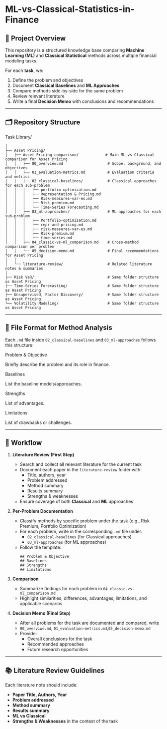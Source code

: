 # ML-vs-Classical-Statistics-in-Finance

## 📌 Project Overview
This repository is a structured knowledge base comparing **Machine Learning (ML)** and **Classical Statistical** methods across multiple financial modeling tasks.  

For each **task**, we:
1. Define the problem and objectives
2. Document **Classical Baselines** and **ML Approaches**
3. Compare methods side-by-side for the same problem
4. Review relevant literature
5. Write a final **Decision Memo** with conclusions and recommendations

---

## 🗂 Repository Structure
Task Library/
```
│
├── Asset Pricing/
│   ├── Asset Pricing comparison/            # Main ML vs Classical comparison for Asset Pricing
│   │   ├── 00_overview.md                    # Scope, background, and objectives
│   │   ├── 01_evaluation-metrics.md          # Evaluation criteria and metrics
│   │   ├── 02_classical-baselines/           # Classical approaches for each sub-problem
│   │   │   ├── portfolio-optimization.md
│   │   │   ├── Representation & Pricing.md
│   │   │   ├── Risk-measures-var-es.md
│   │   │   ├── Risk-premium.md
│   │   │   └── Time-Series Forecasting.md
│   │   ├── 03_ml-approaches/                 # ML approaches for each sub-problem
│   │   │   ├── Portfolio-optimization.md
│   │   │   ├── repr-and-pricing.md
│   │   │   ├── risk-measures-var-es.md
│   │   │   ├── Risk-premium.md
│   │   │   └── time-series.md
│   │   ├── 04_classic-vs-ml_comparison.md    # Cross-method comparison per problem
│   │   └── 05_decision-memo.md               # Final recommendations for Asset Pricing
│   │
│   └── literature-review/                    # Related literature notes & summaries
│
├── Risk VaR/                                 # Same folder structure as Asset Pricing
├── Time-Series Forecasting/                  # Same folder structure as Asset Pricing
├── Unsupervised, Factor Discovery/           # Same folder structure as Asset Pricing
└── Volatility Modeling/                      # Same folder structure as Asset Pricing
```
---

## 📑 File Format for Method Analysis
Each `.md` file inside `02_classical-baselines` and `03_ml-approaches` follows this structure:

Problem & Objective

Briefly describe the problem and its role in finance.

Baselines

List the baseline models/approaches.

Strengths

List of advantages.

Limitations

List of drawbacks or challenges.

---
## 🔄 Workflow
1. **Literature Review (First Step)**  
   - Search and collect all relevant literature for the current task  
   - Document each paper in the `literature-review` folder with:
     - Title, authors, year
     - Problem addressed
     - Method summary
     - Results summary
     - Strengths & weaknesses
   - Ensure coverage of both **Classical** and **ML** approaches

2. **Per-Problem Documentation**  
   - Classify methods by specific problem under the task (e.g., Risk Premium, Portfolio Optimization)  
   - For each problem, write in the corresponding `.md` file under:
     - `02_classical-baselines` (for Classical approaches)  
     - `03_ml-approaches` (for ML approaches)  
   - Follow the template:
     ```
     ## Problem & Objective
     ## Baselines
     ## Strengths
     ## Limitations
     ```

3. **Comparison**  
   - Summarize findings for each problem in `04_classic-vs-ml_comparison.md`  
   - Highlight similarities, differences, advantages, limitations, and applicable scenarios

4. **Decision Memo (Final Step)**  
   - After all problems for the task are documented and compared, write
   - `00_overviwe.md`, `01_evaluation-metrics.md`,`05_decision-memo.md`  
   - Provide:
     - Overall conclusions for the task
     - Recommended approaches
     - Future research opportunities
    
---

## 📚 Literature Review Guidelines
Each literature note should include:
- **Paper Title, Authors, Year**
- **Problem addressed**
- **Method summary**
- **Results summary**
- **ML vs Classical**
- **Strengths & Weaknesses** in the context of the task


